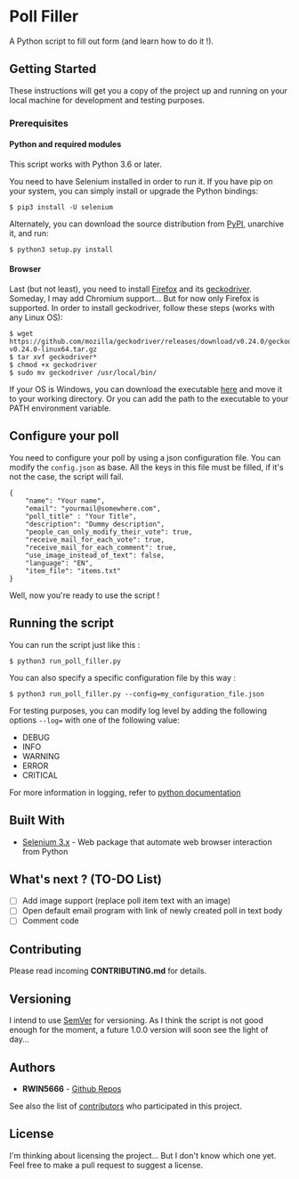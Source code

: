 # Poll Filler
A Python script to fill out form (and learn how to do it !).

## Getting Started

These instructions will get you a copy of the project up and running on your local machine for development and testing purposes. 

### Prerequisites

#### Python and required modules

This script works with Python 3.6 or later. 

You need to have Selenium installed in order to run it. If you have pip on your system, you can simply install or upgrade the Python bindings:
```
$ pip3 install -U selenium
```

Alternately, you can download the source distribution from [PyPI](https://pypi.org/project/selenium/#files), unarchive it, and run:
```
$ python3 setup.py install
```

#### Browser

Last (but not least), you need to install [Firefox](https://www.mozilla.org/en-US/firefox/new/) and its [geckodriver](https://github.com/mozilla/geckodriver/releases). Someday, I may add Chromium support... But for now only Firefox is supported. In order to install geckodriver, follow these steps (works with any Linux OS):
```
$ wget https://github.com/mozilla/geckodriver/releases/download/v0.24.0/geckodriver-v0.24.0-linux64.tar.gz 
$ tar xvf geckodriver*
$ chmod +x geckodriver
$ sudo mv geckodriver /usr/local/bin/
```

If your OS is Windows, you can download the executable [here](https://github.com/mozilla/geckodriver/releases) and move it to your working directory. Or you can add the path to the executable to your PATH environment variable. 

## Configure your poll

You need to configure your poll by using a json configuration file. You can modify the `config.json` as base. All the keys in this file must be filled, if it's not the case, the script will fail.

```
{
    "name": "Your name",
    "email": "yourmail@somewhere.com",
    "poll_title" : "Your Title",
    "description": "Dummy description",
    "people_can_only_modify_their_vote": true,
    "receive_mail_for_each_vote": true,
    "receive_mail_for_each_comment": true,
    "use_image_instead_of_text": false,
    "language": "EN",
    "item_file": "items.txt"
}
```

Well, now you're ready to use the script !

## Running the script

You can run the script just like this : 
```
$ python3 run_poll_filler.py
```

You can also specify a specific configuration file by this way :
````
$ python3 run_poll_filler.py --config=my_configuration_file.json
````

For testing purposes, you can modify log level by adding the following options `--log=` with one of the following value:

 - DEBUG
 - INFO
 - WARNING
 - ERROR
 - CRITICAL

 For more information in logging, refer to [python documentation](https://docs.python.org/fr/3/howto/logging.html)

## Built With

* [Selenium 3.x](https://seleniumhq.github.io/selenium/docs/api/py/index.html) - Web package that automate web browser interaction from Python

## What's next ? (TO-DO List)

- [ ] Add image support (replace poll item text with an image)
- [ ] Open default email program with link of newly created poll in text body
- [ ] Comment code 

## Contributing

Please read incoming **CONTRIBUTING.md** for details.

## Versioning

I intend to use [SemVer](http://semver.org/) for versioning. As I think the script is not good enough for the moment, a future 1.0.0 version will soon see the light of day...

## Authors

* **RWIN5666** - [Github Repos](https://github.com/RWIN5666)

See also the list of [contributors](https://github.com/RWIN5666/Poll-Filler/graphs/contributors) who participated in this project.

## License

I'm thinking about licensing the project... But I don't know which one yet. Feel free to make a pull request to suggest a license. 